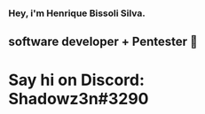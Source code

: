 ### Hey, i'm Henrique Bissoli Silva.

## software developer + Pentester 👋

# Say hi on Discord: Shadowz3n#3290
